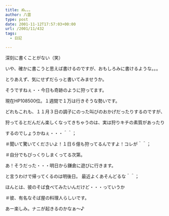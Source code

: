 ```yaml
---
title: ぬ。。。
author: 八雲
type: post
date: 2001-11-12T17:57:03+00:00
url: /2001/11/432
tags:
  - 日記

---
```

深刻に書くことがない（笑）
  
いや、確かに書こうと思えば書けるのですが、おもしろみに書けるような。。。
  
とりあえず、気にせずだらっと書いてみませうか。

そうですねぇ・・今日も奇跡のように狩ってます。
  
現在HP108500位。１週間で１万は行きそうな勢いです。
  
どれもこれも、１１月３日の調子にのった叫びのおかげだったりするのですが、
  
狩ってるとだんだん楽しくなってきちゃうのは、実は狩りキチの素質があったり
  
するのでしょうかねぇ・・・＾＾；
  
＃聞いて驚いてくださいよ！１日６億も狩ってるんですよ！コレが＾＾；
  
＃自分でもびっくりしまくってる次第。

あ！そうだった・・・明日から鎌倉に遊びに行きます。
  
と言うわけで帰ってくるのは明後日。 最近よくあそんどるな＾＾；
  
ほんとは、彼のそば食べてみたいんだけど・・・っていうか
  
＃彼、有名なそば屋の料理人らしいです。
  
あー楽しみ。ナニが起きるのかなぁ～♪
